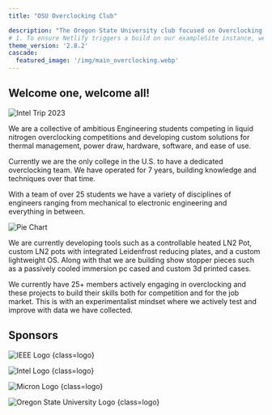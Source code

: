 ```yaml
---
title: "OSU Overclocking Club"

description: "The Oregon State University club focused on Overclocking and "
# 1. To ensure Netlify triggers a build on our exampleSite instance, we need to change a file in the exampleSite directory.
theme_version: '2.8.2'
cascade:
  featured_image: '/img/main_overclocking.webp'
---
```


## Welcome one, welcome all! 

![Intel Trip 2023](https://cdn.overclocking.com/partners/intel_trip.webp)

We are a collective of ambitious Engineering students competing in liquid nitrogen overclocking competitions and developing custom solutions for thermal management, power draw, hardware, software, and ease of use.

Currently we are the only college in the U.S. to have a dedicated overclocking team. We have operated for 7 years, building knowledge and techniques over that time.

With a team of over 25 students we have a variety of disciplines of engineers ranging from mechanical to electronic engineering and everything in between. 

![Pie Chart](https://cdn.overclocking.com/charts_data/distribution.webp)

We are currently developing tools such as a controllable heated LN2 Pot, custom LN2 pots with integrated Leidenfrost reducing plates, and a custom lightweight OS. Along with that we are building show stopper pieces such as a passively cooled immersion pc cased and custom 3d printed cases. 

We currently have 25+ members actively engaging in overclocking and these projects to build their skills both for competition and for the job market. This is with an experimentalist mindset where we actively test and improve with data we have collected.

## Sponsors

![IEEE Logo](https://upload.wikimedia.org/wikipedia/commons/2/21/IEEE_logo.svg)
{class=logo}

![Intel Logo](https://upload.wikimedia.org/wikipedia/commons/8/85/Intel_logo_2023.svg)
{class=logo}

![Micron Logo](https://upload.wikimedia.org/wikipedia/commons/9/9b/Micron_Technology_logo.svg)
{class=logo}

![Oregon State University Logo](https://upload.wikimedia.org/wikipedia/en/1/17/Oregon_State_University_primary_logo.svg)
{class=logo}

